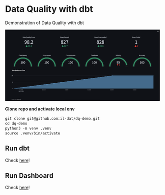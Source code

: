 # Data Quality with dbt
Demonstration of Data Quality with dbt

![Streamlit dashboard](https://raw.githubusercontent.com/il-dat/dq-demo/main/assets/simple-dashboard.png)

**Clone repo and activate local env**
```
git clone git@github.com:il-dat/dq-demo.git
cd dq-demo
python3 -m venv .venv
source .venv/bin/activate
```

## Run dbt
Check [here](/dbt/README.md)!

## Run Dashboard
Check [here](/dashboard/README.md)!